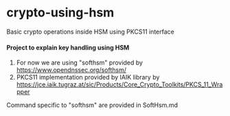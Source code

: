 # crypto-using-hsm
Basic crypto operations inside HSM using PKCS11 interface

#### Project to explain key handling using HSM

1. For now we are using "softhsm" provided by https://www.opendnssec.org/softhsm/
2. PKCS11 implementation provided by IAIK library by https://jce.iaik.tugraz.at/sic/Products/Core_Crypto_Toolkits/PKCS_11_Wrapper

Command specific to "softhsm" are provided in SoftHsm.md
